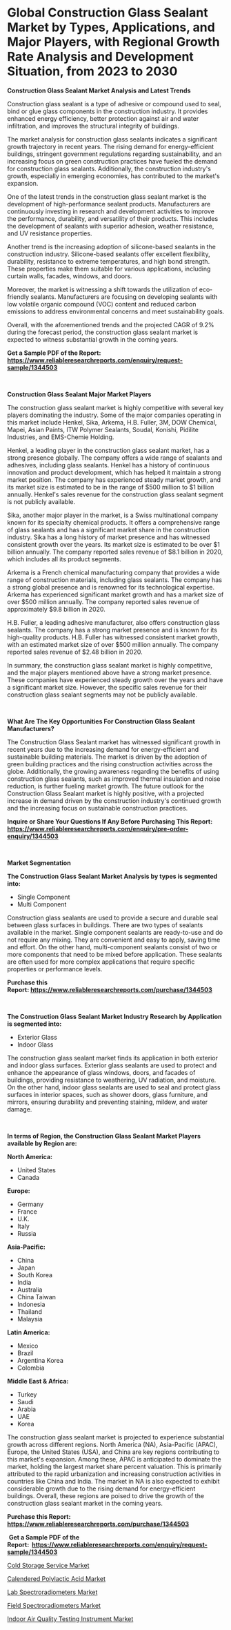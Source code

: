 <p><h1>Global Construction Glass Sealant Market by Types, Applications, and Major Players, with Regional Growth Rate Analysis and Development Situation, from 2023 to 2030</h1></p><p><strong>Construction Glass Sealant Market Analysis and Latest Trends</strong></p>
<p><p>Construction glass sealant is a type of adhesive or compound used to seal, bind or glue glass components in the construction industry. It provides enhanced energy efficiency, better protection against air and water infiltration, and improves the structural integrity of buildings.</p><p>The market analysis for construction glass sealants indicates a significant growth trajectory in recent years. The rising demand for energy-efficient buildings, stringent government regulations regarding sustainability, and an increasing focus on green construction practices have fueled the demand for construction glass sealants. Additionally, the construction industry's growth, especially in emerging economies, has contributed to the market's expansion.</p><p>One of the latest trends in the construction glass sealant market is the development of high-performance sealant products. Manufacturers are continuously investing in research and development activities to improve the performance, durability, and versatility of their products. This includes the development of sealants with superior adhesion, weather resistance, and UV resistance properties.</p><p>Another trend is the increasing adoption of silicone-based sealants in the construction industry. Silicone-based sealants offer excellent flexibility, durability, resistance to extreme temperatures, and high bond strength. These properties make them suitable for various applications, including curtain walls, facades, windows, and doors.</p><p>Moreover, the market is witnessing a shift towards the utilization of eco-friendly sealants. Manufacturers are focusing on developing sealants with low volatile organic compound (VOC) content and reduced carbon emissions to address environmental concerns and meet sustainability goals.</p><p>Overall, with the aforementioned trends and the projected CAGR of 9.2% during the forecast period, the construction glass sealant market is expected to witness substantial growth in the coming years.</p></p>
<p><strong>Get a Sample PDF of the Report:&nbsp; <a href="https://www.reliableresearchreports.com/enquiry/request-sample/1344503">https://www.reliableresearchreports.com/enquiry/request-sample/1344503</a></strong></p>
<p>&nbsp;</p>
<p><strong>Construction Glass Sealant Major Market Players</strong></p>
<p><p>The construction glass sealant market is highly competitive with several key players dominating the industry. Some of the major companies operating in this market include Henkel, Sika, Arkema, H.B. Fuller, 3M, DOW Chemical, Mapei, Asian Paints, ITW Polymer Sealants, Soudal, Konishi, Pidilite Industries, and EMS-Chemie Holding.</p><p>Henkel, a leading player in the construction glass sealant market, has a strong presence globally. The company offers a wide range of sealants and adhesives, including glass sealants. Henkel has a history of continuous innovation and product development, which has helped it maintain a strong market position. The company has experienced steady market growth, and its market size is estimated to be in the range of $500 million to $1 billion annually. Henkel's sales revenue for the construction glass sealant segment is not publicly available.</p><p>Sika, another major player in the market, is a Swiss multinational company known for its specialty chemical products. It offers a comprehensive range of glass sealants and has a significant market share in the construction industry. Sika has a long history of market presence and has witnessed consistent growth over the years. Its market size is estimated to be over $1 billion annually. The company reported sales revenue of $8.1 billion in 2020, which includes all its product segments.</p><p>Arkema is a French chemical manufacturing company that provides a wide range of construction materials, including glass sealants. The company has a strong global presence and is renowned for its technological expertise. Arkema has experienced significant market growth and has a market size of over $500 million annually. The company reported sales revenue of approximately $9.8 billion in 2020.</p><p>H.B. Fuller, a leading adhesive manufacturer, also offers construction glass sealants. The company has a strong market presence and is known for its high-quality products. H.B. Fuller has witnessed consistent market growth, with an estimated market size of over $500 million annually. The company reported sales revenue of $2.48 billion in 2020.</p><p>In summary, the construction glass sealant market is highly competitive, and the major players mentioned above have a strong market presence. These companies have experienced steady growth over the years and have a significant market size. However, the specific sales revenue for their construction glass sealant segments may not be publicly available.</p></p>
<p>&nbsp;</p>
<p><strong>What Are The Key Opportunities For Construction Glass Sealant Manufacturers?</strong></p>
<p><p>The Construction Glass Sealant market has witnessed significant growth in recent years due to the increasing demand for energy-efficient and sustainable building materials. The market is driven by the adoption of green building practices and the rising construction activities across the globe. Additionally, the growing awareness regarding the benefits of using construction glass sealants, such as improved thermal insulation and noise reduction, is further fueling market growth. The future outlook for the Construction Glass Sealant market is highly positive, with a projected increase in demand driven by the construction industry's continued growth and the increasing focus on sustainable construction practices.</p></p>
<p><strong>Inquire or Share Your Questions If Any Before Purchasing This Report: <a href="https://www.reliableresearchreports.com/enquiry/pre-order-enquiry/1344503">https://www.reliableresearchreports.com/enquiry/pre-order-enquiry/1344503</a></strong></p>
<p>&nbsp;</p>
<p><strong>Market Segmentation</strong></p>
<p><strong>The Construction Glass Sealant Market Analysis by types is segmented into:</strong></p>
<p><ul><li>Single Component</li><li>Multi Component</li></ul></p>
<p><p>Construction glass sealants are used to provide a secure and durable seal between glass surfaces in buildings. There are two types of sealants available in the market. Single component sealants are ready-to-use and do not require any mixing. They are convenient and easy to apply, saving time and effort. On the other hand, multi-component sealants consist of two or more components that need to be mixed before application. These sealants are often used for more complex applications that require specific properties or performance levels.</p></p>
<p><strong>Purchase this Report:&nbsp;<a href="https://www.reliableresearchreports.com/purchase/1344503">https://www.reliableresearchreports.com/purchase/1344503</a></strong></p>
<p>&nbsp;</p>
<p><strong>The Construction Glass Sealant Market Industry Research by Application is segmented into:</strong></p>
<p><ul><li>Exterior Glass</li><li>Indoor Glass</li></ul></p>
<p><p>The construction glass sealant market finds its application in both exterior and indoor glass surfaces. Exterior glass sealants are used to protect and enhance the appearance of glass windows, doors, and facades of buildings, providing resistance to weathering, UV radiation, and moisture. On the other hand, indoor glass sealants are used to seal and protect glass surfaces in interior spaces, such as shower doors, glass furniture, and mirrors, ensuring durability and preventing staining, mildew, and water damage.</p></p>
<p>&nbsp;</p>
<p><strong>In terms of Region, the Construction Glass Sealant Market Players available by Region are:</strong></p>
<p>
    <p> <strong> North America: </strong>
        <ul>
            <li>United States</li>
            <li>Canada</li>
        </ul>
        </p> 
    <p> <strong> Europe: </strong>
        <ul>
            <li>Germany</li>
            <li>France</li>
            <li>U.K.</li>
            <li>Italy</li>
            <li>Russia</li>
        </ul>
        </p> 
    <p> <strong> Asia-Pacific: </strong>
        <ul>
            <li>China</li>
            <li>Japan</li>
            <li>South Korea</li>
            <li>India</li>
            <li>Australia</li>
            <li>China Taiwan</li>
            <li>Indonesia</li>
            <li>Thailand</li>
            <li>Malaysia</li>
        </ul>
        </p> 
    <p> <strong> Latin America: </strong>
        <ul>
            <li>Mexico</li>
            <li>Brazil</li>
            <li>Argentina Korea</li>
            <li>Colombia</li>
        </ul>
        </p> 
    <p> <strong> Middle East & Africa: </strong>
        <ul>
            <li>Turkey</li>
            <li>Saudi</li>
            <li>Arabia</li>
            <li>UAE</li>
            <li>Korea</li>
        </ul>
    </p>
    </p>
<p><p>The construction glass sealant market is projected to experience substantial growth across different regions. North America (NA), Asia-Pacific (APAC), Europe, the United States (USA), and China are key regions contributing to this market's expansion. Among these, APAC is anticipated to dominate the market, holding the largest market share percent valuation. This is primarily attributed to the rapid urbanization and increasing construction activities in countries like China and India. The market in NA is also expected to exhibit considerable growth due to the rising demand for energy-efficient buildings. Overall, these regions are poised to drive the growth of the construction glass sealant market in the coming years.</p></p>
<p><strong>Purchase this Report: <a href="https://www.reliableresearchreports.com/purchase/1344503">https://www.reliableresearchreports.com/purchase/1344503</a></strong></p>
<p>&nbsp;<strong>Get a Sample PDF of the Report:&nbsp;&nbsp;<a href="https://www.reliableresearchreports.com/enquiry/request-sample/1344503">https://www.reliableresearchreports.com/enquiry/request-sample/1344503</a></strong></p>
<p><strong></strong></p>
<p><p><a href="https://medium.com/@guyskiles1918/cold-storage-service-market-the-key-to-successful-business-strategy-forecast-till-2030-21b3a917a006">Cold Storage Service Market</a></p><p><a href="https://github.com/kuntayevaz/Market-Research-Report-List-1/blob/main/calendered-polylactic-acid-market.md">Calendered Polylactic Acid Market</a></p><p><a href="https://www.linkedin.com/pulse/lab-spectroradiometers-market-share-amp-new-trends-analysis-mlxce/">Lab Spectroradiometers Market</a></p><p><a href="https://www.linkedin.com/pulse/field-spectroradiometers-market-challenges-opportunities-growth-cqkve/">Field Spectroradiometers Market</a></p><p><a href="https://github.com/Krish2023na/Market-Research-Report-List-1/blob/main/indoor-air-quality-testing-instrument-market.md">Indoor Air Quality Testing Instrument Market</a></p></p>